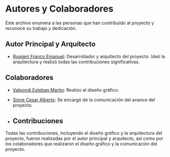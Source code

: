 # Autores y Colaboradores

Este archivo enumera a las personas que han contribuido al proyecto y reconoce su trabajo y dedicación.

## Autor Principal y Arquitecto

- [Ruggeri Franco Emanuel](francoruggeri19@gmail.com): Desarrollador y arquitecto del proyecto. Ideó la arquitectura y realizó todas las contribuciones significativas.

## Colaboradores

- [Valpondi Esteban Martin](martinvalpondi@gmail.com): Realizo el diseño gráfico.
- [Sione Cesar Alberto](csione@indec.gob.ar): Se encargó de la comunicación del avance del proyecto.

- ## Contribuciones

Todas las contribuciones, incluyendo el diseño gráfico y la arquitectura del proyecto, fueron realizadas por el autor principal y arquitecto, así como por los colaboradores que realizaron el diseño gráfico y la comunicación del proyecto.
